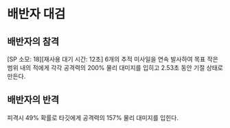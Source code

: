 # 배반자 대검

## 배반자의 참격

[SP 소모: 18][재사용 대기 시간: 12초] 6개의 추적 미사일을 연속 발사하여 목표 작은 범위 내의 적에게 각각 공격력의 200% 물리 대미지를 입히고 2.53초 동안 기절 상태로 만든다.

## 배반자의 반격

피격시 49% 확률로 타깃에게 공격력의 157% 물리 대미지를 입힌다.
